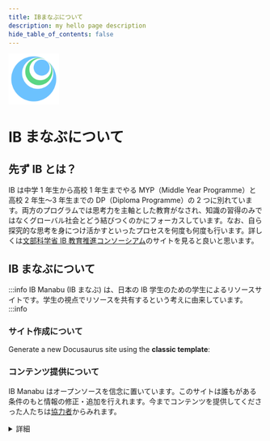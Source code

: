 ```yaml
---
title: IBまなぶについて
description: my hello page description
hide_table_of_contents: false
---
```


<img src="/static/img/Ib-manabu-favicon.png" width="100" width="100"/>

# IB まなぶについて

## 先ず IB とは？

IB は中学 1 年生から高校 1 年生までやる MYP（Middle Year Programme）と高校 2 年生〜3 年生までの DP（Diploma Programme）の 2 つに別れています。両方のプログラムでは思考力を主軸とした教育がなされ、知識の習得のみではなくグローバル社会とどう結びつくのかにフォーカスしています。なお、自ら探究的な思考を身につけ活かすといったプロセスを何度も何度も行います。詳しくは[文部科学省 IB 教育推進コンソーシアム](https://ibconsortium.mext.go.jp/)のサイトを見ると良いと思います。

## IB まなぶについて

:::info
IB Manabu (IB まなぶ) は、日本の IB 学生のための学生によるリソースサイトです。学生の視点でリソースを共有するという考えに由来しています。
:::info

### サイト作成について

Generate a new Docusaurus site using the **classic template**:

### コンテンツ提供について

IB Manabu はオープンソースを信念に置いています。このサイトは誰もがある条件のもと情報の修正・追加を行えれます。今までコンテンツを提供してくださった人たちは[協力者](contributors)からみれます。

<details>
  <summary>詳細</summary>
  <ul>
    <strong>コンテンツ提供に置いては3つの形がございます：</strong>
    <li>🇯🇵 情報の翻訳</li>
    <li>🚫 間違った情報の告知</li>
    <li>✍️ 新規情報の追加</li>
  </ul>
  <ul>
    <strong>コンテンツを提供するにあたって私は・・・</strong>
    <li>コンテンツが有用であることを引用・証拠を通して必ず示します。</li>
    <li>他の IB 生の為にベネフィットになるコンテンツだと思います。</li>
  </ul>
  <a href="https://forms.gle/N5oUcdqSbW98inYs9">コンテンツを提供</a>
</details>
